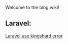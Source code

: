 Welcome to the blog wiki!

## Laravel:
[Laravel use kingshard error](https://github.com/wangsying/blog/wiki/Laravel-use-kingshard-mysql-proxy-error)
